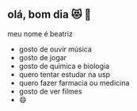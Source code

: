 ## olá, bom dia 😻 🍡 

meu nome é beatriz 
- gosto de ouvir música
- gosto de jogar 
- gosto de quimica e biologia 
- quero tentar estudar na usp 
- quero fazer farmacia ou medicina 
- gosto de ver filmes
- 😄



[](https://media1.tenor.com/m/wy2zHeWyf2gAAAAd/side-eye-dog-suspicious-look.gif)
